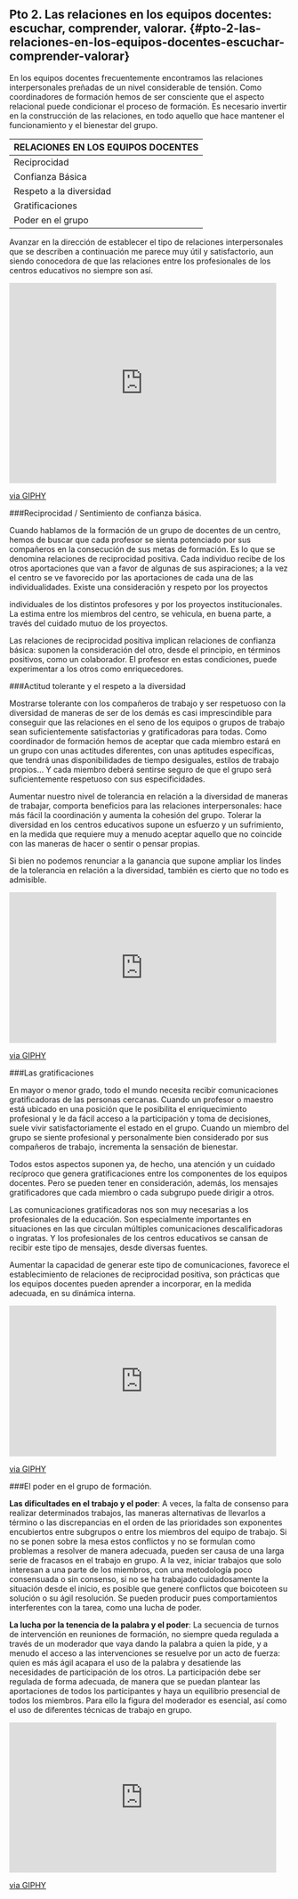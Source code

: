 ## Pto 2\. Las relaciones en los equipos docentes: escuchar, comprender, valorar. {#pto-2-las-relaciones-en-los-equipos-docentes-escuchar-comprender-valorar}

En los equipos docentes frecuentemente encontramos las relaciones interpersonales preñadas de un nivel considerable de tensión. Como coordinadores de formación hemos de ser consciente que el aspecto relacional puede condicionar el proceso de formación. Es necesario invertir en la construcción de las relaciones, en todo aquello que hace mantener el funcionamiento y el bienestar del grupo.

| RELACIONES EN LOS EQUIPOS DOCENTES |
| --- |
| Reciprocidad | El grupo pone las condiciones para que cada miembro potencie sus aspiraciones individuales; mira de satisfacer las necesidades y aspiraciones de cada componente. |
| Confianza Básica | El grupo confía en sus posibilidades y en las de sus componentes. También es permeable a analizar y reconocer las propias carencias. |
| Respeto a la diversidad | El grupo respeta las diferentes maneras de pensar, de hacer y de ser de sus componentes. |
| Gratificaciones | Los componentes del grupo se transmiten recíprocamente gratificaciones. |
| Poder en el grupo | Hay una resolución satisfactoria de las relaciones de poder. |

Avanzar en la dirección de establecer el tipo de relaciones interpersonales que se describen a continuación me parece muy útil y satisfactorio, aun siendo conocedora de que las relaciones entre los profesionales de los centros educativos no siempre son así.

<iframe src="https://giphy.com/embed/3o6MbsWjZwURvye0ko" width="480" height="360" frameBorder="0" class="giphy-embed" allowFullScreen></iframe><p><a href="https://giphy.com/gifs/season-14-the-simpsons-14x5-3o6MbsWjZwURvye0ko">via GIPHY</a></p>

###Reciprocidad / Sentimiento de confianza básica.

Cuando hablamos de la formación de un grupo de docentes de un centro, hemos de buscar que cada profesor se sienta potenciado por sus compañeros en la consecución de sus metas de formación. Es lo que se denomina relaciones de reciprocidad positiva. Cada individuo recibe de los otros aportaciones que van a favor de algunas de sus aspiraciones; a la vez el centro se ve favorecido por las aportaciones de cada una de las individualidades. Existe una consideración y respeto por los proyectos

individuales de los distintos profesores y por los proyectos institucionales. La estima entre los miembros del centro, se vehicula, en buena parte, a través del cuidado mutuo de los proyectos.

Las relaciones de reciprocidad positiva implican relaciones de confianza básica: suponen la consideración del otro, desde el principio, en términos positivos, como un colaborador. El profesor en estas condiciones, puede experimentar a los otros como enriquecedores.

###Actitud tolerante y el respeto a la diversidad

Mostrarse tolerante con los compañeros de trabajo y ser respetuoso con la diversidad de maneras de ser de los demás es casi imprescindible para conseguir que las relaciones en el seno de los equipos o grupos de trabajo sean suficientemente satisfactorias y gratificadoras para todas. Como coordinador de formación hemos de aceptar que cada miembro estará en un grupo con unas actitudes diferentes, con unas aptitudes específicas, que tendrá unas disponibilidades de tiempo desiguales, estilos de trabajo propios… Y cada miembro deberá sentirse seguro de que el grupo será suficientemente respetuoso con sus especificidades.

Aumentar nuestro nivel de tolerancia en relación a la diversidad de maneras de trabajar, comporta beneficios para las relaciones interpersonales: hace más fácil la coordinación y aumenta la cohesión del grupo. Tolerar la diversidad en los centros educativos supone un esfuerzo y un sufrimiento, en la medida que requiere muy a menudo aceptar aquello que no coincide con las maneras de hacer o sentir o pensar propias.

Si bien no podemos renunciar a la ganancia que supone ampliar los lindes de la tolerancia en relación a la diversidad, también es cierto que no todo es admisible.
<iframe src="https://giphy.com/embed/C4SFWGShQfpqE" width="480" height="271" frameBorder="0" class="giphy-embed" allowFullScreen></iframe><p><a href="https://giphy.com/gifs/girl-group-front-C4SFWGShQfpqE">via GIPHY</a></p>

###Las gratificaciones

En mayor o menor grado, todo el mundo necesita recibir comunicaciones gratificadoras de las personas cercanas. Cuando un profesor o maestro está ubicado en una posición que le posibilita el enriquecimiento profesional y le da fácil acceso a la participación y toma de decisiones, suele vivir satisfactoriamente el estado en el grupo. Cuando un miembro del grupo se siente profesional y personalmente bien considerado por sus compañeros de trabajo, incrementa la sensación de bienestar.

Todos estos aspectos suponen ya, de hecho, una atención y un cuidado recíproco que genera gratificaciones entre los componentes de los equipos docentes. Pero se pueden tener en consideración, además, los mensajes gratificadores que cada miembro o cada subgrupo puede dirigir a otros.

Las comunicaciones gratificadoras nos son muy necesarias a los profesionales de la educación. Son especialmente importantes en situaciones en las que circulan múltiples comunicaciones descalificadoras o ingratas. Y los profesionales de los centros educativos se cansan de recibir este tipo de mensajes, desde diversas fuentes.

Aumentar la capacidad de generar este tipo de comunicaciones, favorece el establecimiento de relaciones de reciprocidad positiva, son prácticas que los equipos docentes pueden aprender a incorporar, en la medida adecuada, en su dinámica interna.

<iframe src="https://giphy.com/embed/PxOMoE7efZoU8" width="480" height="271" frameBorder="0" class="giphy-embed" allowFullScreen></iframe><p><a href="https://giphy.com/gifs/group-PxOMoE7efZoU8">via GIPHY</a></p>

###El poder en el grupo de formación.

**Las dificultades en el trabajo y el poder**: A veces, la falta de consenso para realizar determinados trabajos, las maneras alternativas de llevarlos a término o las discrepancias en el orden de las prioridades son exponentes encubiertos entre subgrupos o entre los miembros del equipo de trabajo. Si no se ponen sobre la mesa estos conflictos y no se formulan como problemas  a resolver de manera adecuada, pueden ser causa de una larga serie de fracasos en el trabajo en grupo. A la vez, iniciar trabajos que solo interesan a una parte de los miembros, con una metodología poco consensuada o sin consenso, si no se ha trabajado cuidadosamente la situación desde el inicio, es posible que genere conflictos que boicoteen su solución o su ágil resolución. Se pueden producir pues comportamientos interferentes con la tarea, como una lucha de poder.

**La lucha por la tenencia de la palabra y el poder**: La secuencia de turnos de intervención en reuniones de formación, no siempre queda regulada a través de un moderador que vaya dando la palabra a quien la pide, y a menudo el acceso a las intervenciones se resuelve por un acto de fuerza: quien es más ágil acapara el uso de la palabra y desatiende las necesidades de participación de los otros. La participación debe ser regulada de forma adecuada, de manera que se puedan plantear las aportaciones de todos los participantes y haya un equilibrio presencial de todos los miembros.  Para ello la figura del moderador es esencial, así como el uso de diferentes técnicas de trabajo en grupo.

<iframe src="https://giphy.com/embed/A9grgCQ0Dm012" width="480" height="270" frameBorder="0" class="giphy-embed" allowFullScreen></iframe><p><a href="https://giphy.com/gifs/jim-carrey-power-bruce-almighty-A9grgCQ0Dm012">via GIPHY</a></p>